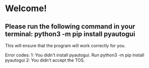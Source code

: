 # Welcome!

Please run the following command in your terminal:
python3 -m pip install pyautogui
---
This will ensure that the program will work correctly for you.

Error codes:
1: You didn't install pyautogui. Run python3 -m pip install pyautogui
2: You didn't accept the TOS.